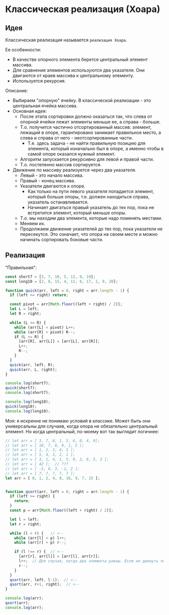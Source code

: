 # Классическая реализация (Хоара)

## Идея

Классическая реализация называется `реализация Хоара`. 

Ее особенности:

* В качестве опорного элемента берется центральный элемент массива.
* Для сравнения элементов используются два указателя. Они двигаются от краев массива к центральному элементу.
* Используется рекурсия.

Описание:

* Выбираем "опорную" ячейку. В классической реализации - это центральная ячейка массива.
* Основная идея: 
  * После этапа сортировки должно оказаться так, что слева от опорной ячейки лежат элементы меньше ее, а справа - больше.
  * Т.о. получится частично отсортированный массив: элемент, лежащий в опоре, гарантировано занимает правильное место, а слева и справа от него - неотсортированные части.
    * Т.е. здесь задача - не найти правильную позицию для элемента, который изначально был в опоре, а именно чтобы в самой опоре оказался нужный элемент.
  * Алгоритм запускается рекурсивно для левой и правой части.
  * Т.о. постепенно массив сортируется.
* Движение по массиву реализуется через два указателя.
  * Левый - это начало массива.
  * Правый - конец массива.
  * Указатели двигаются к опоре.
    * Как только на пути левого указателя попадается элемент, который больше опоры, т.е. должен находиться справа, указатель останавливается.
    * Начинает двигаться правый указатель до тех пор, пока не встретится элемент, который меньше опоры.
  * Т.о. мы находим два элемента, которые надо поменять местами.
  * Меняем их.
  * Продолжаем движение указателей до тех пор, пока указатели не пересекутся. Это означает, что опора на своем месте и можно начинать сортировать боковые части.

## Реализация

"Правильная":

```javascript
const short7 = [3, 7, 10, 5, 12, 0, 19];
const long10 = [2, 8, 15, 4, 11, 6, 17, 1, 9, 20];

function quick(arr, left = 0, right = arr.length - 1) {
  if (left >= right) return;

  const pivot = arr[Math.floor((left + right) / 2)];
  let L = left;
  let R = right;

  while (L <= R) {
    while (arr[L] < pivot) L++;
    while (arr[R] > pivot) R--;
    if (L <= R) {
      [arr[R], arr[L]] = [arr[L], arr[R]];
      L++;
      R--;
    }
  }
  quick(arr, left, R);
  quick(arr, L, right);
}

console.log(short7);
quick(short7);
console.log(short7);

console.log(long10);
quick(long10);
console.log(long10);
```

Моя: я искренне не понимаю условий в классике. Может быть они универсальны для случаев, когда опора не обязательно центральный элемент. Но когда центральный, по-моему вот так выглядит логичнее:

```javascript
// let arr = [ 3, 7, 8, 1, 5, 6, 0, 4, 9];
// let arr = [ 10, 7, 8, 9, 1, 5 ];
// let arr = [ 1, 2, 3, 4, 5 ];
// let arr = [ 5, 4, 3, 2, 1 ];
// let arr = [ 3, 1, 4, 1, 5, 9, 2, 6, 5, 3 ];
// let arr = [ 42 ];  // ???
// let arr = [ -5, 0, 3, -1, 2 ];
// let arr = [ 7, 7, 7, 7, 7 ];
let arr = [ 0, 1, 2, 4, 8, 16, 9, 7, 15 ];


function qsort(arr, left = 0, right = arr.length - 1) {
  if (left >= right) {
    return;
  }
  const p = arr[Math.floor((left + right) / 2)];

  let l = left;
  let r = right;

  while (l < r) {   // <--
    while (arr[l] < p) l++;
    while (arr[r] > p) r--;

    if (l !== r) {  // <--
      [arr[r], arr[l]] = [arr[l], arr[r]];
      l++;  // Для случая, когда два элемента равны. Если не двинуть после свапа, то указатели зависнут.
      r--;
    }
  }
  qsort(arr, left, l-1);  // <--
  qsort(arr, r+1, right);  // <--
}

console.log(arr);
qsort(arr);
console.log(arr);
```



